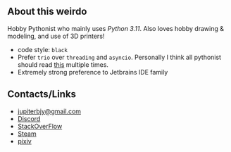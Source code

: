 ## About this weirdo

Hobby Pythonist who mainly uses _Python 3.11_. Also loves hobby drawing & modeling, and use of 3D printers!

- code style: `black`
- Prefer `trio` over `threading` and `asyncio`. Personally I think all pythonist should read [this](https://vorpus.org/blog/some-thoughts-on-asynchronous-api-design-in-a-post-asyncawait-world/) multiple times.
- Extremely strong preference to Jetbrains IDE family

## Contacts/Links

- jupiterbjy@gmail.com
- [Discord](https://discordapp.com/users/426701488283189249)
- [StackOverFlow](https://stackoverflow.com/users/10909029/jupiterbjy)
- [Steam](https://steamcommunity.com/id/jupiterbjy)
- [pixiv](https://www.pixiv.net/users/13823148)

<!--
**jupiterbjy/jupiterbjy** is a ✨ _special_ ✨ repository because its `README.md` (this file) appears on your GitHub profile.

Here are some ideas to get you started:

- 🔭 I’m currently working on ...
- 🌱 I’m currently learning ...
- 👯 I’m looking to collaborate on ...
- 🤔 I’m looking for help with ...
- 💬 Ask me about ...
- 📫 How to reach me: ...
- 😄 Pronouns: ...
- ⚡ Fun fact: ...
-->
